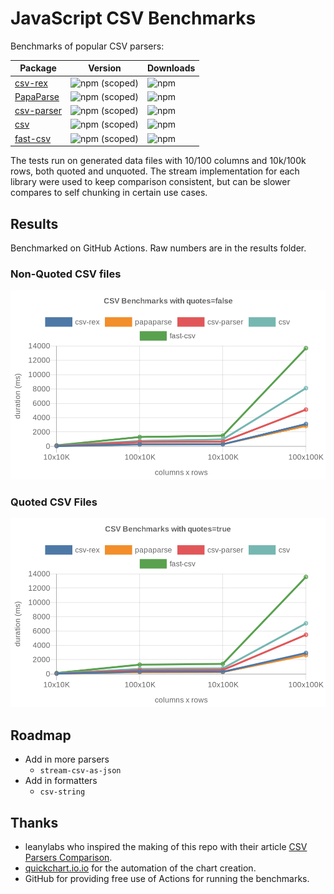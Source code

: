 # JavaScript CSV Benchmarks

Benchmarks of popular CSV parsers:

| Package                                                | Version | Downloads
|--------------------------------------------------------|---------|---------
| [csv-rex](https://github.com/willfarrell/csv-rex)      | ![npm (scoped)](https://img.shields.io/npm/v/@datastream/csv) | ![npm](https://img.shields.io/npm/dw/@datastream/csv)
| [PapaParse](https://www.papaparse.com/)                | ![npm (scoped)](https://img.shields.io/npm/v/papaparse) | ![npm](https://img.shields.io/npm/dw/papaparse)
| [csv-parser](https://www.npmjs.com/package/csv-parser) | ![npm (scoped)](https://img.shields.io/npm/v/csv-parser) | ![npm](https://img.shields.io/npm/dw/csv-parser)
| [csv](https://csv.js.org)                              | ![npm (scoped)](https://img.shields.io/npm/v/csv) | ![npm](https://img.shields.io/npm/dw/csv)
| [fast-csv](https://www.npmjs.com/package/fast-csv)     | ![npm (scoped)](https://img.shields.io/npm/v/fast-csv) | ![npm](https://img.shields.io/npm/dw/fast-csv)

The tests run on generated data files with 10/100 columns and 10k/100k rows, both quoted and unquoted. The stream implementation for each library were used to keep comparison consistent, but can be slower compares to self chunking in certain use cases.


## Results 
Benchmarked on GitHub Actions. Raw numbers are in the results folder.

### Non-Quoted CSV files
![Non-Quoted CSV Parser Benchmarks](https://github.com/willfarrell/csv-benchmarks/raw/main/results/quotes%3Dfalse.png)


### Quoted CSV Files
![Quoted CSV Parser Benchmarks](https://github.com/willfarrell/csv-benchmarks/raw/main/results/quotes%3Dtrue.png)


## Roadmap
- Add in more parsers
  - `stream-csv-as-json`
- Add in formatters
  - `csv-string`

## Thanks
- leanylabs who inspired the making of this repo with their article [CSV Parsers Comparison](https://leanylabs.com/blog/js-csv-parsers-benchmarks/).
- [quickchart.io.io](https://quickchart.io) for the automation of the chart creation.
- GitHub for providing free use of Actions for running the benchmarks.
